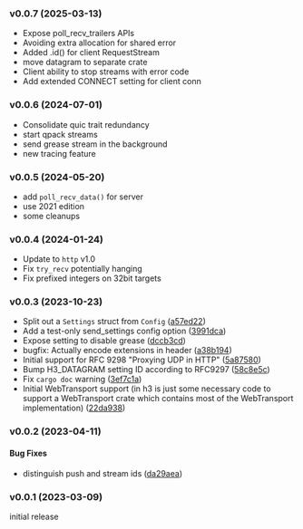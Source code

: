 ### v0.0.7 (2025-03-13)
* Expose poll_recv_trailers APIs
* Avoiding extra allocation for shared error
* Added .id() for client RequestStream
* move datagram to separate crate
* Client ability to stop streams with error code
* Add extended CONNECT setting for client conn

### v0.0.6 (2024-07-01)
* Consolidate quic trait redundancy
* start qpack streams 
* send grease stream in the background
* new tracing feature

### v0.0.5 (2024-05-20)
* add `poll_recv_data()` for server
* use 2021 edition
* some cleanups

### v0.0.4 (2024-01-24)

* Update to `http` v1.0
* Fix `try_recv` potentially hanging
* Fix prefixed integers on 32bit targets

### v0.0.3 (2023-10-23)

* Split out a `Settings` struct from `Config` ([a57ed22](https://github.com/hyperium/h3/commit/a57ed224ac5d17a635eb71eb6f83c1196f581a51))
* Add a test-only send_settings config option ([3991dca](https://github.com/hyperium/h3/commit/3991dcaf3801595e49d0bb7fb1649b4cf50292b7))
* Expose setting to disable grease ([dccb3cd](https://github.com/hyperium/h3/commit/dccb3cdae9d5a9d720fae5f774b53f0bd8a16019))
* bugfix: Actually encode extensions in header ([a38b194](https://github.com/hyperium/h3/commit/a38b194a2f00dc0b2b60564c299093204d349d7e))
* Initial support for RFC 9298 "Proxying UDP in HTTP" ([5a87580](https://github.com/hyperium/h3/commit/5a87580bd060b6a7d4dc625e990526d6998fda5c))
* Bump H3_DATAGRAM setting ID according to RFC9297 ([58c8e5c](https://github.com/hyperium/h3/commit/58c8e5cecb2b0c367d738989fe9c505936bc5ff3))
* Fix `cargo doc` warning ([3ef7c1a](https://github.com/hyperium/h3/commit/3ef7c1a37b635e8446322d8f8d3a68580a208ad8))
* Initial WebTransport support (in h3 is just some necessary code to support a WebTransport crate which contains most of the WebTransport implementation) ([22da938](https://github.com/hyperium/h3/commit/22da9387f19d724852b3bf1dfd7e66f0fd45cb81))


### v0.0.2 (2023-04-11)

#### Bug Fixes

* distinguish push and stream ids ([da29aea](https://github.com/hyperium/h3/commit/da29aea305d61146664189346b3718458cb9f4d6))


### v0.0.1 (2023-03-09)

initial release
